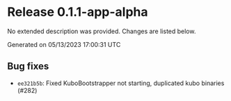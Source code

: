 # Release 0.1.1-app-alpha
 No extended description was provided. Changes are listed below.

Generated on 05/13/2023 17:00:31 UTC

## Bug fixes
 - `ee321b5b`:  Fixed KuboBootstrapper not starting, duplicated kubo binaries (#282)
